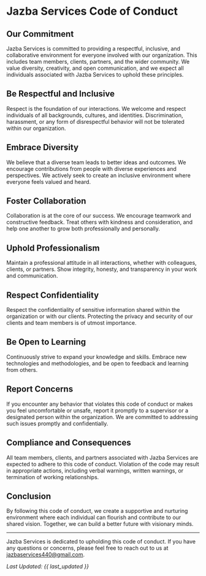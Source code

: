 # Jazba Services Code of Conduct

## Our Commitment

Jazba Services is committed to providing a respectful, inclusive, and collaborative environment for everyone involved with our organization. This includes team members, clients, partners, and the wider community. We value diversity, creativity, and open communication, and we expect all individuals associated with Jazba Services to uphold these principles.

## Be Respectful and Inclusive

Respect is the foundation of our interactions. We welcome and respect individuals of all backgrounds, cultures, and identities. Discrimination, harassment, or any form of disrespectful behavior will not be tolerated within our organization.

## Embrace Diversity

We believe that a diverse team leads to better ideas and outcomes. We encourage contributions from people with diverse experiences and perspectives. We actively seek to create an inclusive environment where everyone feels valued and heard.

## Foster Collaboration

Collaboration is at the core of our success. We encourage teamwork and constructive feedback. Treat others with kindness and consideration, and help one another to grow both professionally and personally.

## Uphold Professionalism

Maintain a professional attitude in all interactions, whether with colleagues, clients, or partners. Show integrity, honesty, and transparency in your work and communication.

## Respect Confidentiality

Respect the confidentiality of sensitive information shared within the organization or with our clients. Protecting the privacy and security of our clients and team members is of utmost importance.

## Be Open to Learning

Continuously strive to expand your knowledge and skills. Embrace new technologies and methodologies, and be open to feedback and learning from others.

## Report Concerns

If you encounter any behavior that violates this code of conduct or makes you feel uncomfortable or unsafe, report it promptly to a supervisor or a designated person within the organization. We are committed to addressing such issues promptly and confidentially.

## Compliance and Consequences

All team members, clients, and partners associated with Jazba Services are expected to adhere to this code of conduct. Violation of the code may result in appropriate actions, including verbal warnings, written warnings, or termination of working relationships.

## Conclusion

By following this code of conduct, we create a supportive and nurturing environment where each individual can flourish and contribute to our shared vision. Together, we can build a better future with visionary minds.

---

Jazba Services is dedicated to upholding this code of conduct. If you have any questions or concerns, please feel free to reach out to us at jazbaservices440@gmail.com.

_Last Updated: {{ last_updated }}_

